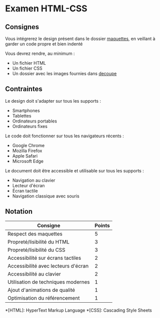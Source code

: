 # Examen HTML-CSS

## Consignes

Vous intégrerez le design présent dans le dossier [maquettes](./maquettes/), en veillant à garder un code propre et bien indenté

Vous devrez rendre, au minimum :

* Un fichier HTML
* Un fichier CSS
* Un dossier avec les images fournies dans [decoupe](./decoupe/)

## Contraintes

Le design doit s'adapter sur tous les supports :

* Smartphones
* Tablettes
* Ordinateurs portables
* Ordinateurs fixes

Le code doit fonctionner sur tous les navigateurs récents :

* Google Chrome
* Mozilla Firefox
* Apple Safari
* Microsoft Edge

Le document doit être accessible et utilisable sur tous les supports :

* Navigation au clavier
* Lecteur d'écran
* Écran tactile
* Navigation classique avec souris

## Notation

| Consigne                            | Points |
|-------------------------------------|--------|
| Respect des maquettes               |   5    |
| Propreté/lisibilité du HTML         |   3    |
| Propreté/lisibilité du CSS          |   3    |
| Accessibilité sur écrans tactiles   |   2    |
| Accessibilité avec lecteurs d'écran |   2    |
| Accessibilité au clavier            |   2    |
| Utilisation de techniques modernes  |   1    |
| Ajout d'animations de qualité       |   1    |
| Optimisation du référencement       |   1    |


*[HTML]: HyperText Markup Language
*[CSS]: Cascading Style Sheets
